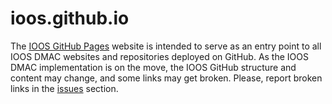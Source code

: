 ioos.github.io
==============

The [IOOS GitHub Pages](http://ioos.github.io/) website is intended to serve as an entry point to all IOOS DMAC websites and repositories deployed on GitHub. As the IOOS DMAC implementation is on the move, the IOOS GitHub structure and content may change, and some links may get broken. Please, report broken links in the [issues](https://github.com/ioos/ioos.github.io/issues) section.

